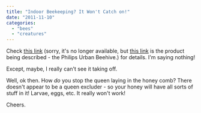 ```yaml
---
title: "Indoor Beekeeping? It Won't Catch on!"
date: "2011-11-10"
categories: 
  - "bees"
  - "creatures"
---
```


Check [this link](http://www.newscientist.com/blogs/onepercent/2011/11/urban-beehive-lets-you-harvest.html "Indoor bee keeping?") (sorry, it's no longer available, but [this link](https://uncrate.com/philips-urban-beehive/) is the product being described - the Philips Urban Beehive.) for details. I'm saying nothing!

Except, maybe, I really can't see it taking off.

Well, ok then. How _do_ you stop the queen laying in the honey comb? There doesn't appear to be a queen excluder - so your honey will have all sorts of stuff in it! Larvae, eggs, etc. It really won't work!

Cheers.
